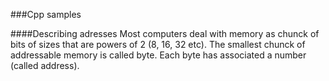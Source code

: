 ###Cpp samples 

####Describing adresses
Most computers deal with memory as chunck of bits of sizes that are powers of 2 (8, 16, 32 etc). The smallest chunck of addressable memory is called byte. Each byte has associated a number (called address).
